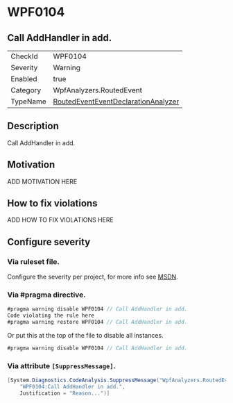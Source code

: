 # WPF0104
## Call AddHandler in add.

<!-- start generated table -->
<table>
<tr>
  <td>CheckId</td>
  <td>WPF0104</td>
</tr>
<tr>
  <td>Severity</td>
  <td>Warning</td>
</tr>
<tr>
  <td>Enabled</td>
  <td>true</td>
</tr>
<tr>
  <td>Category</td>
  <td>WpfAnalyzers.RoutedEvent</td>
</tr>
<tr>
  <td>TypeName</td>
  <td><a href="https://github.com/DotNetAnalyzers/WpfAnalyzers/blob/master/WpfAnalyzers/NodeAnalyzers/RoutedEventEventDeclarationAnalyzer.cs">RoutedEventEventDeclarationAnalyzer</a></td>
</tr>
</table>
<!-- end generated table -->

## Description

Call AddHandler in add.

## Motivation

ADD MOTIVATION HERE

## How to fix violations

ADD HOW TO FIX VIOLATIONS HERE

<!-- start generated config severity -->
## Configure severity

### Via ruleset file.

Configure the severity per project, for more info see [MSDN](https://msdn.microsoft.com/en-us/library/dd264949.aspx).

### Via #pragma directive.
```C#
#pragma warning disable WPF0104 // Call AddHandler in add.
Code violating the rule here
#pragma warning restore WPF0104 // Call AddHandler in add.
```

Or put this at the top of the file to disable all instances.
```C#
#pragma warning disable WPF0104 // Call AddHandler in add.
```

### Via attribute `[SuppressMessage]`.

```C#
[System.Diagnostics.CodeAnalysis.SuppressMessage("WpfAnalyzers.RoutedEvent", 
    "WPF0104:Call AddHandler in add.", 
    Justification = "Reason...")]
```
<!-- end generated config severity -->